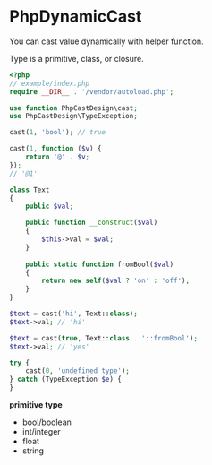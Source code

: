# PhpDynamicCast

You can cast value dynamically with helper function.

Type is a primitive, class, or closure.

```php
<?php
// example/index.php
require __DIR__ . '/vendor/autoload.php';

use function PhpCastDesign\cast;
use PhpCastDesign\TypeException;

cast(1, 'bool'); // true

cast(1, function ($v) {
    return '@' . $v;
});
// '@1'

class Text
{
    public $val;

    public function __construct($val)
    {
        $this->val = $val;
    }
    
    public static function fromBool($val)
    {
        return new self($val ? 'on' : 'off');
    }
}

$text = cast('hi', Text::class);
$text->val; // 'hi'

$text = cast(true, Text::class . '::fromBool');
$text->val; // 'yes'

try {
    cast(0, 'undefined type');
} catch (TypeException $e) {
}
```

**primitive type**

+ bool/boolean
+ int/integer
+ float
+ string

